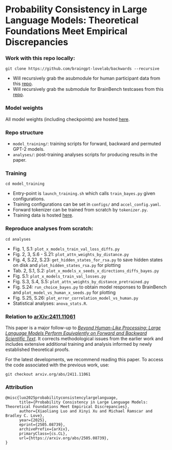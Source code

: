 # Probability Consistency in Large Language Models: Theoretical Foundations Meet Empirical Discrepancies

### Work with this repo locally:
```
git clone https://github.com/braingpt-lovelab/backwards --recursive
```
* Will recursively grab the asubmodule for human participant data from this [repo](https://github.com/braingpt-lovelab/brainbench_participant_data/tree/bd1536e99c23d0d1d96d2d3d09bb9a4f52c8e170).
* Will recursively grab the submodule for BrainBench testcases from this [repo](https://github.com/braingpt-lovelab/brainbench_testcases/tree/89869dab3be1ec096dc38931ea33e43268c65d30).

### Model weights
All model weights (including checkpoints) are hosted [here](https://huggingface.co/llm-probability).

### Repo structure
* `model_training/`: training scripts for forward, backward and permuted GPT-2 models.
* `analyses/`: post-training analyses scripts for producing results in the paper.

### Training
`cd model_training`
* Entry-point is `launch_training.sh` which calls `train_bayes.py` given configurations.
* Training configurations can be set in `configs/` and `accel_config.yaml`.
* Forward tokenizer can be trained from scratch by `tokenizer.py`.
* Training data is hosted [here](https://huggingface.co/datasets/BrainGPT/train_valid_split_pmc_neuroscience_2002-2022_filtered_subset/discussions).

### Reproduce analyses from scratch:
`cd analyses`
* Fig. 1, S.1: `plot_x_models_train_val_loss_diffs.py`
* Fig. 2, 3, S.6 - S.21: `plot_attn_weights_by_distance.py`
* Fig. 4, S.22, S.23: `get_hidden_states_for_rsa.py` to save hidden states on disk and `plot_hidden_states_rsa.py` for plotting
* Tab. 2, S.1, S.2: `plot_x_models_x_seeds_x_directions_diffs_bayes.py`
* Fig. S.1: `plot_x_models_train_val_losses.py`
* Fig. S.3, S.4, S.5: `plot_attn_weights_by_distance_pretrained.py`
* Fig. S.24: `run_choice_bayes.py` to obtain model responses to BrainBench and `plot_model_vs_human_x_seeds.py` for plotting
* Fig. S.25, S.26: `plot_error_correlation_model_vs_human.py`
* Statistical analyses: `anova_stats.R`.

### Relation to [arXiv:2411.11061](https://arxiv.org/abs/2411.11061)
This paper is a major follow-up to [*Beyond Human-Like Processing: Large Language Models Perform Equivalently on Forward and Backward Scientific Text*](https://arxiv.org/abs/2411.11061). It corrects methodological issues from the earlier work and includes extensive additional training and analysis informed by newly established theoretical proofs.

For the latest developments, we recommend reading this paper. To access the code associated with the previous work, use:
```
git checkout arxiv.org/abs/2411.11061
```
  
### Attribution
```
@misc{luo2025probabilityconsistencylargelanguage,
      title={Probability Consistency in Large Language Models: Theoretical Foundations Meet Empirical Discrepancies}, 
      author={Xiaoliang Luo and Xinyi Xu and Michael Ramscar and Bradley C. Love},
      year={2025},
      eprint={2505.08739},
      archivePrefix={arXiv},
      primaryClass={cs.CL},
      url={https://arxiv.org/abs/2505.08739}, 
}
```
